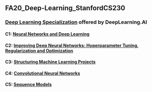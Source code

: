 ## FA20_Deep-Learning_StanfordCS230

### [Deep Learning Specialization](https://www.coursera.org/specializations/deep-learning?) offered by DeepLearning.AI

#### C1: [Neural Networks and Deep Learning](https://www.coursera.org/learn/neural-networks-deep-learning?specialization=deep-learning)
#### C2: [Improving Deep Neural Networks: Hyperparameter Tuning, Regularization and Optimization](https://www.coursera.org/learn/deep-neural-network?specialization=deep-learning)
#### C3: [Structuring Machine Learning Projects](https://www.coursera.org/learn/machine-learning-projects?specialization=deep-learning)
#### C4: [Convolutional Neural Networks](https://www.coursera.org/learn/convolutional-neural-networks?specialization=deep-learning)
#### C5: [Sequence Models](https://www.coursera.org/learn/nlp-sequence-models)
